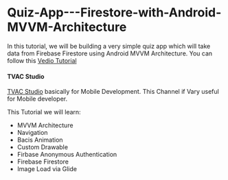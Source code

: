 # Quiz-App---Firestore-with-Android-MVVM-Architecture
In this tutorial, we will be building a very simple quiz app which will take data from Firebase Firestore using Android MVVM Architecture. You can follow this [Vedio Tutorial](https://www.youtube.com/playlist?list=PLGCjwl1RrtcRHKAa0pCTod1ziFb5hdyJT)

#### TVAC Studio
[TVAC Studio](https://www.youtube.com/c/TVACStudio) basically for Mobile Development. This Channel if Vary useful for Mobile developer.



This Tutorial we will learn:
* MVVM Architecture
* Navigation
* Bacis Animation
* Custom Drawable
* Firbase Anonymous Authentication
* Firebase Firestore
* Image Load via Glide

